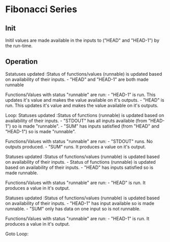 # Fibonacci Series

## Init
Initil values are made available in the inputs to ("HEAD" and "HEAD-1") by the run-time.

## Operation
Sstatuses updated
    :Status of functions/values (runnable) is updated based on availability of their inputs.
    - "HEAD" and "HEAD-1" are both made runnable

Functions/Values with status "runnable" are run:
    - "HEAD-1" is run. This updates it's value and makes the value available on it's outputs.
    - "HEAD" is run. This updates it's value and makes the value available on it's outputs.

Loop:
Statuses updated
    :Status of functions (runnable) is updated based on availability of their inputs.
    - "STDOUT" has all inputs available (from "HEAD-1") so is made "runnable".
    - "SUM" has inputs satisfied (from "HEAD" and "HEAD-1") so is made "runnable".
      
Functions/Values with status "runnable" are run:
    - "STDOUT" runs. No outputs produced. 
    - "SUM" runs. It produces a value on it's output.

Statuses updated
    :Status of functions/values (runnable) is updated based on availability of their inputs.
    - Status of functions (runnable) is updated based on availability of their inputs.
    - "HEAD" has inputs satisfied so is made runnable.

Functions/Values with status "runnable" are run:
    - "HEAD" is run. It produces a value in it's output.

Statuses updated
    :Status of functions/values (runnable) is updated based on availability of their inputs.
    - "HEAD-1" has input available so is made runnable.
    - "SUM" only has data on one input so is not runnable.
     
Functions/Values with status "runnable" are run:
    - "HEAD-1" is run. It produces a value in it's output.
    
Goto Loop:
